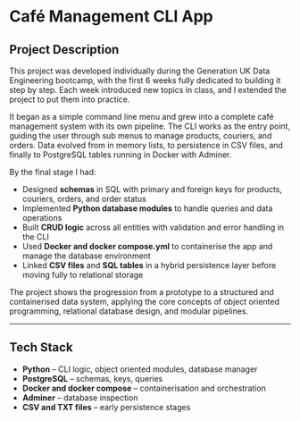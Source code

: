 # Café Management CLI App

## Project Description  

This project was developed individually during the Generation UK Data Engineering bootcamp, with the first 6 weeks fully dedicated to building it step by step. Each week introduced new topics in class, and I extended the project to put them into practice.  

It began as a simple command line menu and grew into a complete café management system with its own pipeline. The CLI works as the entry point, guiding the user through sub menus to manage products, couriers, and orders. Data evolved from in memory lists, to persistence in CSV files, and finally to PostgreSQL tables running in Docker with Adminer.  

By the final stage I had:  
- Designed **schemas** in SQL with primary and foreign keys for products, couriers, orders, and order status  
- Implemented **Python database modules** to handle queries and data operations  
- Built **CRUD logic** across all entities with validation and error handling in the CLI  
- Used **Docker and docker compose.yml** to containerise the app and manage the database environment  
- Linked **CSV files** and **SQL tables** in a hybrid persistence layer before moving fully to relational storage  

The project shows the progression from a prototype to a structured and containerised data system, applying the core concepts of object oriented programming, relational database design, and modular pipelines.  

---

## Tech Stack  

- **Python** – CLI logic, object oriented modules, database manager  
- **PostgreSQL** – schemas, keys, queries  
- **Docker and docker compose** – containerisation and orchestration  
- **Adminer** – database inspection  
- **CSV and TXT files** – early persistence stages  